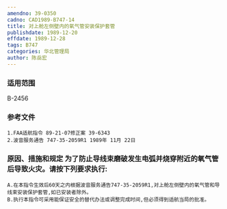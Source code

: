 ```yaml
---
amendno: 39-0350
cadno: CAD1989-B747-14
title: 对上舱左侧壁内的氧气管安装保护套管
publishdate: 1989-12-20
effdate: 1989-12-28
tags: B747
categories: 华北管理局
author: 陈岳宏
---
```


### 适用范围 
B-2456

### 参考文件
    1.FAA适航指令 89-21-07修正案 39-6343 
    2.波音服务通告 747-35-2059R1 1989年 11月 22日


### 原因、措施和规定 为了防止导线束磨破发生电弧并烧穿附近的氧气管后导致火灾。请按下列要求执行: 
    A.在本指令生效后60天之内根据波音服务通告747-35-2059R1,对上舱左侧壁内的氧气管和导线束安装保护套管,如已安装者除外。 
    B.执行本指令可采用能保证安全的替代办法或调整完成时间,但必须得到适航当局的批准。

